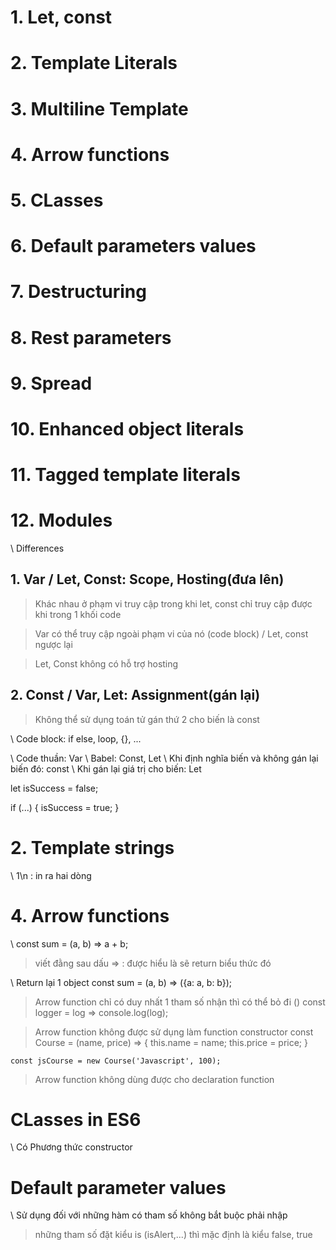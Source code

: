# 1. Let, const
# 2. Template Literals
# 3. Multiline Template
# 4. Arrow functions
# 5. CLasses
# 6. Default parameters values
# 7. Destructuring
# 8. Rest parameters
# 9. Spread
# 10. Enhanced object literals
# 11. Tagged template literals
# 12. Modules


\\ Differences
## 1. Var / Let, Const: Scope, Hosting(đưa lên)
> Khác nhau ở phạm vi truy cập trong khi let, const chỉ truy cập được khi trong 1 khối code

> Var có thể truy cập ngoài phạm vi của nó (code block) / Let, const ngược lại

> Let, Const không có hỗ trợ hosting

## 2. Const / Var, Let: Assignment(gán lại)
> Không thể sử dụng toán tử gán thứ 2 cho biến là const

\\ Code block: if else, loop, {}, ...

\\ Code thuần: Var
\\ Babel: Const, Let
\\ Khi định nghĩa biến và không gán lại biến đó: const
\\ Khi gán lại giá trị cho biến: Let

let isSuccess = false;

if (...) {
    isSuccess = true;
}


# 2. Template strings
\\ 1\n : in ra hai dòng

# 4. Arrow functions

\\ const sum = (a, b) => a + b;
> viết đằng sau dấu => : được hiểu là sẽ return biểu thức đó

\\ Return lại 1 object
   const sum = (a, b) => ({a: a, b: b});

> Arrow function chỉ có duy nhất 1 tham số nhận thì có thể bỏ đi ()
    const logger = log => console.log(log);

> Arrow function không được sử dụng làm function constructor
    const Course = (name, price) => {
        this.name = name;
        this.price = price;
    }   

    const jsCourse = new Course('Javascript', 100);

> Arrow function không dùng được cho declaration function

# CLasses in ES6
\\ Có Phương thức constructor 

# Default parameter values
\\ Sử dụng đối với những hàm có tham số không bắt buộc phải nhập

> những tham số đặt kiểu is (isAlert,...) thì mặc định là kiểu false, true